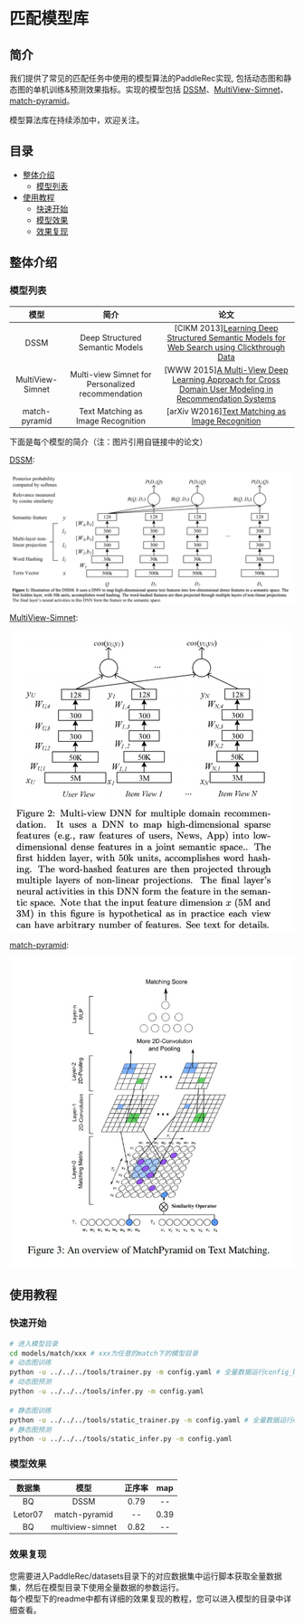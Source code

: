 # 匹配模型库

## 简介
我们提供了常见的匹配任务中使用的模型算法的PaddleRec实现, 包括动态图和静态图的单机训练&预测效果指标。实现的模型包括 [DSSM](https://github.com/PaddlePaddle/PaddleRec/tree/master/models/match/dssm)、[MultiView-Simnet](https://github.com/PaddlePaddle/PaddleRec/tree/master/models/match/multiview-simnet)、[match-pyramid](https://github.com/PaddlePaddle/PaddleRec/tree/master/models/match/match-pyramid)。

模型算法库在持续添加中，欢迎关注。

## 目录
* [整体介绍](#整体介绍)
    * [模型列表](#模型列表)
* [使用教程](#使用教程)
    * [快速开始](#快速开始)
    * [模型效果](#模型效果)
    * [效果复现](#效果复现)

## 整体介绍
### 模型列表

|       模型        |       简介        |       论文        |
| :------------------: | :--------------------: | :---------: |
| DSSM | Deep Structured Semantic Models | [CIKM 2013][Learning Deep Structured Semantic Models for Web Search using Clickthrough Data](https://www.microsoft.com/en-us/research/wp-content/uploads/2016/02/cikm2013_DSSM_fullversion.pdf) |
| MultiView-Simnet | Multi-view Simnet for Personalized recommendation | [WWW 2015][A Multi-View Deep Learning Approach for Cross Domain User Modeling in Recommendation Systems](https://www.microsoft.com/en-us/research/wp-content/uploads/2016/02/frp1159-songA.pdf) |
| match-pyramid | Text Matching as Image Recognition | [arXiv W2016][Text Matching as Image Recognition](https://arxiv.org/pdf/1602.06359.pdf) |


下面是每个模型的简介（注：图片引用自链接中的论文）

[DSSM](https://www.microsoft.com/en-us/research/wp-content/uploads/2016/02/cikm2013_DSSM_fullversion.pdf):
<p align="center">
<img align="center" src="../../doc/imgs/dssm.png">
<p>

[MultiView-Simnet](https://www.microsoft.com/en-us/research/wp-content/uploads/2016/02/frp1159-songA.pdf):
<p align="center">
<img align="center" src="../../doc/imgs/multiview-simnet.png">
<p>

[match-pyramid](https://arxiv.org/pdf/1602.06359.pdf):
<p align="center">
<img align="center" src="../../doc/imgs/match-pyramid.png">
<p>

## 使用教程

### 快速开始
```bash
# 进入模型目录
cd models/match/xxx # xxx为任意的match下的模型目录
# 动态图训练
python -u ../../../tools/trainer.py -m config.yaml # 全量数据运行config_bigdata.yaml 
# 动态图预测
python -u ../../../tools/infer.py -m config.yaml 

# 静态图训练
python -u ../../../tools/static_trainer.py -m config.yaml # 全量数据运行config_bigdata.yaml 
# 静态图预测
python -u ../../../tools/static_infer.py -m config.yaml 
```

### 模型效果

|       数据集        |       模型       |      正序率          |       map       |  
| :------------------: | :--------------------: | :---------: |:---------: |
|       BQ       |       DSSM       |       0.79        |       --          | 
|       Letor07        |       match-pyramid       |       --        |      0.39          | 
|       BQ        |       multiview-simnet       |       0.82        |       --          |

### 效果复现
您需要进入PaddleRec/datasets目录下的对应数据集中运行脚本获取全量数据集，然后在模型目录下使用全量数据的参数运行。  
每个模型下的readme中都有详细的效果复现的教程，您可以进入模型的目录中详细查看。  
